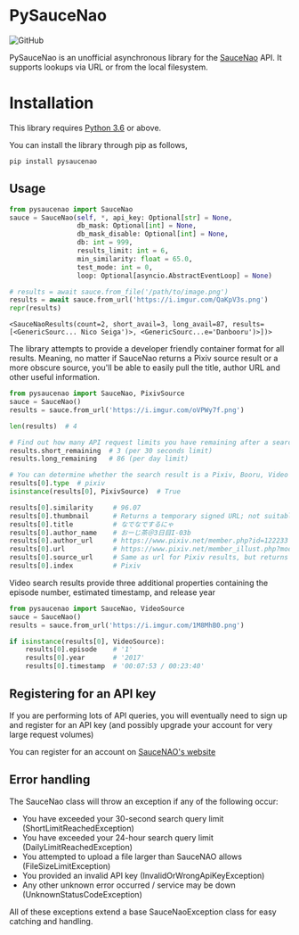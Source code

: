# PySauceNao
![GitHub](https://img.shields.io/github/license/FujiMakoto/pysaucenao)

PySauceNao is an unofficial asynchronous library for the [SauceNao](https://saucenao.com/) API. It supports lookups via URL or from the local filesystem.

# Installation
This library requires [Python 3.6](https://www.python.org) or above.

You can install the library through pip as follows,
```shell script
pip install pysaucenao
```

## Usage
```python
from pysaucenao import SauceNao
sauce = SauceNao(self, *, api_key: Optional[str] = None,
                 db_mask: Optional[int] = None,
                 db_mask_disable: Optional[int] = None,
                 db: int = 999,
                 results_limit: int = 6,
                 min_similarity: float = 65.0,
                 test_mode: int = 0,
                 loop: Optional[asyncio.AbstractEventLoop] = None)

# results = await sauce.from_file('/path/to/image.png')
results = await sauce.from_url('https://i.imgur.com/QaKpV3s.png')
repr(results)
```
```
<SauceNaoResults(count=2, short_avail=3, long_avail=87, results=[<GenericSourc... Nico Seiga')>, <GenericSourc...e='Danbooru')>])>
```

The library attempts to provide a developer friendly container format for all results. Meaning, no matter if SauceNao returns a Pixiv source result or a more obscure source, you'll be able to easily pull the title, author URL and other useful information.

```python
from pysaucenao import SauceNao, PixivSource
sauce = SauceNao()
results = sauce.from_url('https://i.imgur.com/oVPWy7f.png')

len(results)  # 4

# Find out how many API request limits you have remaining after a search query
results.short_remaining  # 3 (per 30 seconds limit)
results.long_remaining   # 86 (per day limit)

# You can determine whether the search result is a Pixiv, Booru, Video or Other/Generic result by the type property or type checking
results[0].type  # pixiv
isinstance(results[0], PixivSource)  # True

results[0].similarity     # 96.07
results[0].thumbnail      # Returns a temporary signed URL; not suitable for permanent hotlinking
results[0].title          # なでなでするにゃ
results[0].author_name    # おーじ茶＠3日目I-03b
results[0].author_url     # https://www.pixiv.net/member.php?id=122233
results[0].url            # https://www.pixiv.net/member_illust.php?mode=medium&illust_id=66106354
results[0].source_url     # Same as url for Pixiv results, but returns the linked original source URL for Booru entries
results[0].index          # Pixiv
```

Video search results provide three additional properties containing the episode number, estimated timestamp, and release year
```python
from pysaucenao import SauceNao, VideoSource
sauce = SauceNao()
results = sauce.from_url('https://i.imgur.com/1M8MhB0.png')

if isinstance(results[0], VideoSource):
    results[0].episode    # '1'
    results[0].year       # '2017'
    results[0].timestamp  # '00:07:53 / 00:23:40'
```

## Registering for an API key
If you are performing lots of API queries, you will eventually need to sign up and register for an API key (and possibly upgrade your account for very large request volumes)

You can register for an account on [SauceNAO's website](https://saucenao.com/user.php)

## Error handling
The SauceNao class will throw an exception if any of the following occur:
* You have exceeded your 30-second search query limit (ShortLimitReachedException)
* You have exceeded your 24-hour search query limit (DailyLimitReachedException)
* You attempted to upload a file larger than SauceNAO allows (FileSizeLimitException)
* You provided an invalid API key (InvalidOrWrongApiKeyException)
* Any other unknown error occurred / service may be down (UnknownStatusCodeException)

All of these exceptions extend a base SauceNaoException class for easy catching and handling.
